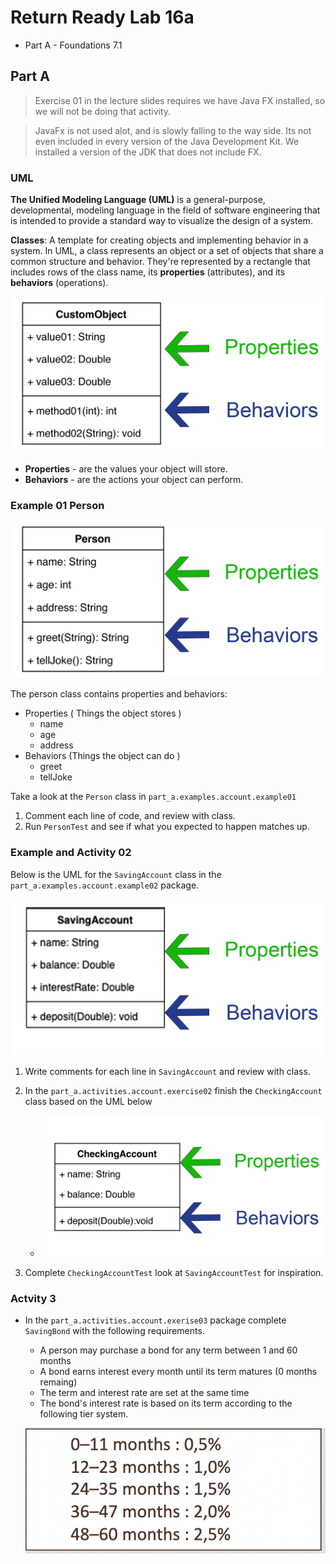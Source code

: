# Return Ready Lab 16a

* Part A - Foundations 7.1

## Part A

>Exercise 01 in the lecture slides requires we have Java FX installed, so we will not be doing that activity.

>JavaFx is not used alot, and is slowly falling to the way side. Its not even included in every version of the Java Development Kit. We installed a version of the JDK that does not include FX.

### UML

**The Unified Modeling Language (UML)** is a general-purpose, developmental, modeling language in the field of software engineering that is intended to provide a standard way to visualize the design of a system.

**Classes**: A template for creating objects and implementing behavior in a system. In UML, a class represents an object or a set of objects that share a common structure and behavior. They're represented by a rectangle that includes rows of the class name, its **properties** (attributes), and its **behaviors** (operations).

![](./assets/img01.png)

* **Properties** - are the values your object will store.
* **Behaviors** - are the actions your object can perform.

### Example 01 Person

![](./assets/img02.png)

The person class contains properties and behaviors:

* Properties ( Things the object stores )
	* name
	* age
	* address
* Behaviors (Things the object can do )
	* greet
	* tellJoke  

Take a look at the `Person` class in `part_a.examples.account.example01`

1. Comment each line of code, and review with class.
2. Run `PersonTest` and see if what you expected to happen matches up.


### Example and Activity 02

Below is the UML for the `SavingAccount` class in the `part_a.examples.account.example02` package.

![](./assets/img03.png)

1. Write comments for each line in `SavingAccount` and review with class.
2. In the `part_a.activities.account.exercise02` finish the `CheckingAccount` class based on the UML below
	* ![](./assets/img04.png)

3. Complete `CheckingAccountTest` look at `SavingAccountTest` for inspiration.


### Actvity 3

* In the `part_a.activities.account.exerise03` package complete `SavingBond` with the following requirements.
	* A person may purchase a bond for any term between 1 and 60 months
	* A bond earns interest every month until its term matures (0 months remaing)
	* The term and interest rate are set at the same time
	* The bond's interest rate is based on its term according to the following tier system.

	
	![](./assets/img05.png)